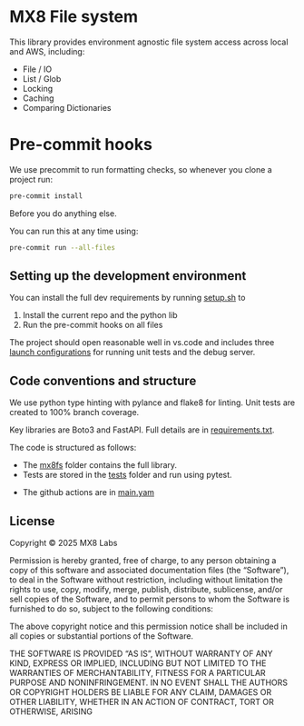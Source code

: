 # MX8 File system

This library provides environment agnostic file system access across local and AWS, including:
- File / IO
- List / Glob
- Locking
- Caching
- Comparing Dictionaries

# Pre-commit hooks

We use precommit to run formatting checks, so whenever you clone a project run:

```bash
pre-commit install
```

Before you do anything else.

You can run this at any time using:

```bash
pre-commit run --all-files
```

## Setting up the development environment

You can install the full dev requirements by running [setup.sh](setup.sh) to
1. Install the current repo and the python lib
1. Run the pre-commit hooks on all files

The project should open reasonable well in vs.code and includes three [launch configurations](.vscode/launch.json) for running unit tests and the debug server.

## Code conventions and structure

We use python type hinting with pylance and flake8 for linting. Unit tests are created to 100% branch coverage.

Key libraries are Boto3 and FastAPI. Full details are in [requirements.txt](requirements.txt).

The code is structured as follows:

- The [mx8fs](mx8fs) folder contains the full library.
- Tests are stored in the [tests](test) folder and run using pytest.

* The github actions are in [main.yam](.github/workflows/main.yml)

## License

Copyright © 2025 MX8 Labs

Permission is hereby granted, free of charge, to any person obtaining a copy of this software and associated documentation files (the “Software”), to deal in the Software without restriction, including without limitation the rights to use, copy, modify, merge, publish, distribute, sublicense, and/or sell copies of the Software, and to permit persons to whom the Software is furnished to do so, subject to the following conditions:

The above copyright notice and this permission notice shall be included in all copies or substantial portions of the Software.

THE SOFTWARE IS PROVIDED “AS IS”, WITHOUT WARRANTY OF ANY KIND, EXPRESS OR IMPLIED, INCLUDING BUT NOT LIMITED TO THE WARRANTIES OF MERCHANTABILITY, FITNESS FOR A PARTICULAR PURPOSE AND NONINFRINGEMENT. IN NO EVENT SHALL THE AUTHORS OR COPYRIGHT HOLDERS BE LIABLE FOR ANY CLAIM, DAMAGES OR OTHER LIABILITY, WHETHER IN AN ACTION OF CONTRACT, TORT OR OTHERWISE, ARISING
